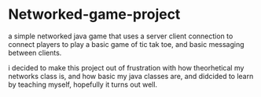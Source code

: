 # Networked-game-project
a simple networked java game that uses a server client connection to connect players to play a basic game of tic tak toe, and basic messaging between clients.

i decided to make this project out of frustration with how theorhetical my networks class is, and how basic my java classes are, and didcided to learn by teaching myself, hopefully it turns out well. 
